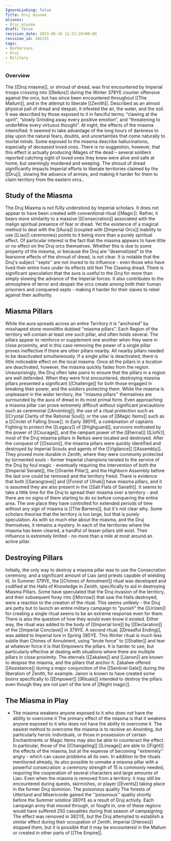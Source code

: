 ```yaml
---
IgnoreLinking: false
Title: Druj miasma
aliases:
- Druj_miasma
draft: false
revision_date: 2023-06-16 11:21:29+00:00
revision_id: 102331
tags:
- Barbarians
- Druj
- Military
---
```


### Overview
The [[Druj miasma]], or shroud of dread, was first encountered by Imperial troops crossing into [[Reikos]] during the Winter 378YE counter offensive against the orcs, but has since been encountered throughout [[The Mallum]], and in the attempt to liberate [[Zenith]]. Described as an almost physical pall of dread and despair, it infested the air, the water, and the soil. It was described by those exposed to it in fanciful terms; “clawing at the spirit”, “slowly Grinding away every positive emotion”, and “threatening to underMine every virtuous thought”. 
At night, the effects of the miasma intensified. It seemed to take advantage of the long hours of darkness to play upon the natural fears, doubts, and uncertainties that come naturally to mortal minds. Some exposed to the miasma describe hallucinations, especially of deceased loved ones. There is no suggestion, however, that this effect is actually producing iMages of the dead – several soldiers reported catching sight of loved ones they knew were alive and safe at home, but seemingly murdered and weeping. The shroud of dread significantly impacts Imperial efforts to liberate territories claimed by the [[Druj]], slowing the advance of armies, and making it harder for them to claim territory from the eastern orcs..
## Study of the Miasma
The Druj Miasma is not fUlly understood by Imperial scholars. It does not appear to have been created with conventional ritual [[Magic]]. Rather, it bears more similarity to a massive [[Consecration]] associated with the malign spiritual presence of fear or dread. Yet the existence of a magical method to deal with the [[Aura]] (coupled with [[Imperial Orcs]] inability to use [[Liao]] ceremonies) points to it being more than a purely spiritual effect.
Of particular interest is the fact that the miasma appears to have little or no effect on the Druj orcs themselves. Whether this is due to some property of the miasma, or because the Druj are "desensitized" to the fearsome effects of the shroud of dread, is not clear. It is notable that the Druj's subject ''septs'' are not inured to its influence - even those who have lived their entire lives under its effects still feel The Clawing dread.
There is significant speculation that the aura is useful to the Druj for more than simply slowing the advance of the Imperial forces. It also contributes to the atmosphere of terror and despair the orcs create among both their human prisoners and conquered septs - making it harder for their slaves to rebel against their authority. 
## Miasma Pillars
While the aura spreads across an entire Territory it is "anchored" by misshaped stone monoliths dubbed "miasma pillars". Each Region of the territory will contain at least one such pillar, and often holds several. The pillars appear to reinforce or supplement one another when they were in close proximity, and in this case removing the power of a single pillar proves ineffective if there are other pillars nearby. All nearby pillars needed to be deactivated simultaneously. If a single pillar is deactivated, there is little noticeable effect on the local miasma. Once all the pillars in a location are deactivated, however, the miasma quickly fades from the region. Unsurprisingly, the Druj often take pains to ensure that the pillars in a region are well defended. When they were first encountered, destroying miasma pillars presented a significant [[Challenge]] for both those engaged in breaking their power, and the soldiers protecting them.
While the miasma is unpleasant in the wider territory, the ''miasma pillars'' themselves are surrounded by the aura of dread in its most primal form. Even approaching a miasma pillar can prove extremely difficult without significant precautions such as ceremonial [[Anointing]]; the use of a ritual protection such as [[Crystal Clarity of the Rational Soul]]; or the use of [[Magic Items]] such as a [[Circlet of Falling Snow]].
In Early 380YE, a combination of captains Fighting to protect the [[Legacy]] of [[Highguard]], survivors motivated by the power of [[Courage]], and the rampant power of the [[Eternal]] [[Llofir]], most of the Druj miasma pillars in Reikos were located and destroyed. After the conquest of [[Ossium]], the miasma pillars were quickly identified and destroyed by Imperial Scouts and agents of the [[Vigilance]] [[Assembly]]. They proved more durable in Zenith, where they were commonly protected by tormented souls - former Imperial champions twisted to the service of the Druj by foul magic - eventually requiring the intervention of both the [[Imperial Senate]], the [[Granite Pillar]], and the Highborn Assembly before the last one could be removed and the territory freed. 
There is evidence that both [[Sarangrave]] and [[Forest of Ulnak]] have miasma pillars, and it is assumed they are also present in the [[Salt Flats of Sanath]]. It seems to take a little time for the Druj to spread their miasma over a territory - and there are no signs of them starting to do so before conquering the entire area. The one place they have controlled for extended periods of time without any sign of miasma is [[The Barrens]], but it's not clear why. Some scholars theorise that the territory is too large, but that is purely speculation. As with so much else about the miasma, and the Druj themselves, it remains a mystery.
In each of the territories where the miasma has been cleared, a handful of lesser pillars still exist. Their influence is extremely limited - no more than a mile at most around an active pillar.
## Destroying Pillars
Initially, the only way to destroy a miasma pillar was to use the Consecration ceremony, and a significant amount of Liao (and priests capable of wielding it). In Summer 379YE, the [[Chimes of Annulment]] ritual was developed and codified at the Halls of Knowledge in Zenith, specifically to aid in destroying Miasma Pillars. Some have speculated that the Druj invasion of the territory, and their subsequent foray into [[Morrow]] that saw the Halls destroyed, were a reaction to the creation of the ritual. This seems unlikely - the Druj are petty but to launch an entire military campaign to "punish" the [[Urizen]] for creating a single ritual seems to be an extreme response even for them. There is also the question of how they would even know it existed. Either way, the ritual was added to the body of [[Imperial lore]] by [[Declaration]] of the [[Imperial Conclave]] in 379YE.
A second ritual, [[Dreadful Ending]], was added to Imperial lore in Spring 385YE. This Winter ritual is much less subtle than Chimes of Annulment, using "brute force" to [[Shatter]] and tear at whatever force it is that Empowers the pillars. It is harder to use, but particularly effective at dealing with situations where there are multiple pillars in close proximity.
The eternals [[Zakalwe]] and [[Janon]] are known to despise the miasma, and the pillars that anchor it. Zakalwe offered [[Assistance]] during a major conjunction of the [[Sentinel Gate]] during the liberation of Zenith, for example. Janon is known to have created some boons specifically to [[Empower]] [[Rituals]] intended to destroy the pillars even though they are not part of the lore of [[Night magic]].
## The Miasma in Play
* The miasma weakens anyone exposed to it who does not have the ability to overcome it
The primary effect of the miasma is that it weakens anyone exposed to it who does not have the ability to overcome it. The easiest method to overcome the miasma is to receive an Anointing, but particularly heroic individuals, or those in possession of certain Enchantments or Magic Items may also be able to counteract the effect. In particular, those of the [[Changeling]] [[Lineage]] are able to [[Fight]] the effects of the miasma, but at the expense of becoming ''extremely'' angry - which can cause problems all its own.
In addition to the rituals mentioned already, its also possible to unmake a miasma pillar with a powerful consecration: a ceremony strength of 15 is commonly needed, requiring the cooperation of several characters and large amounts of Liao.
Even when the miasma is removed from a territory. it may still be encountered during quests, skirmishes, or player [[Events]] taking place in the former Druj dominion.
The poisonous quality
The forests of Utterlund and Misericorde gained the ''poisonous'' quality shortly before the Summer solstice 380YE as a result of Druj activity. Each campaign army that moved through, or fought in, one of these regions would have suffered 250 casualties during that season of campaigning. The effect was removed in 382YE, but the Druj attempted to establish a similar effect during their occupation of Zenith. Imperial [[Heroes]] stopped them, but it is possible that it may be encountered in the Mallum or created in other parts of [[The Empire]].